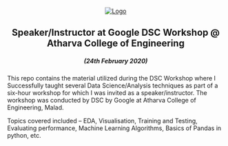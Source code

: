 
<!-- PROJECT LOGO -->
<br />
<p align="center">
  <a href="https://github.com/reubence/Google-DSC-Workshop-2020">
    <img src="https://cdn.hashnode.com/res/hashnode/image/upload/v1563888018200/lJaohMmyY.png" alt="Logo" >
  </a>

  <h2 align="center">Speaker/Instructor at Google DSC Workshop @ Atharva College of Engineering</h2>
  <h5 align = "center"> (24th February 2020) </h5>

  <p >
This repo contains the material utilized during the DSC Workshop where I Successfully taught several Data Science/Analysis techniques as part of a six-hour workshop for which I was invited as a speaker/instructor. The workshop was conducted by DSC by Google at Atharva College of Engineering, Malad.

Topics covered included – EDA, Visualisation, Training and Testing, Evaluating performance, Machine Learning Algorithms, Basics of Pandas in python, etc. 
    <br />
    <br />
  </p>
</p>

